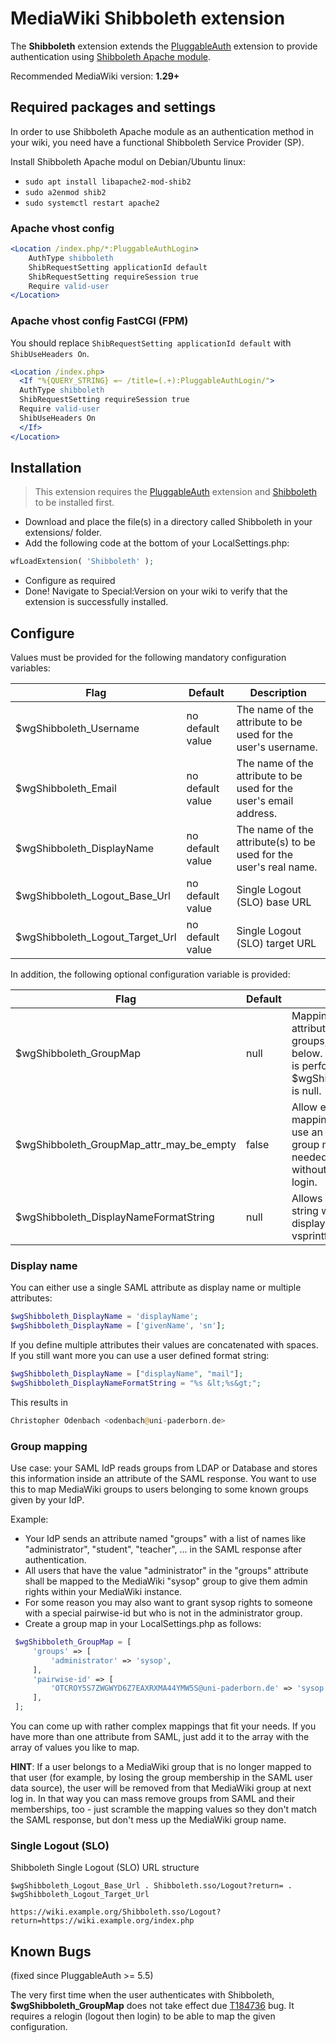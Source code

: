 # MediaWiki Shibboleth extension

The **Shibboleth** extension extends the [PluggableAuth](https://www.mediawiki.org/wiki/Extension:PluggableAuth) extension to provide authentication using [Shibboleth Apache module](https://wiki.shibboleth.net/confluence/display/SHIB2/NativeSPApacheConfig).

Recommended MediaWiki version: **1.29+**

## Required packages and settings

In order to use Shibboleth Apache module as an authentication method in your wiki, you need have a functional Shibboleth Service Provider (SP).

Install Shibboleth Apache modul on Debian/Ubuntu linux:

* `sudo apt install libapache2-mod-shib2`
* `sudo a2enmod shib2`
* `sudo systemctl restart apache2`

### Apache vhost config

```apache
<Location /index.php/*:PluggableAuthLogin>
	AuthType shibboleth
	ShibRequestSetting applicationId default
	ShibRequestSetting requireSession true
	Require valid-user
</Location>
```

### Apache vhost config FastCGI (FPM)

You should replace `ShibRequestSetting applicationId default` with `ShibUseHeaders On`.

```apache
<Location /index.php>
  <If "%{QUERY_STRING} =~ /title=(.+):PluggableAuthLogin/">
  AuthType shibboleth
  ShibRequestSetting requireSession true
  Require valid-user
  ShibUseHeaders On
  </If>
</Location>
```

## Installation

> This extension requires the [PluggableAuth](https://www.mediawiki.org/wiki/Extension:PluggableAuth) extension and [Shibboleth](https://wiki.shibboleth.net/confluence/display/SHIB2/NativeSPConfiguration) to be installed first.

* Download and place the file(s) in a directory called Shibboleth in your extensions/ folder.
* Add the following code at the bottom of your LocalSettings.php:

```php
wfLoadExtension( 'Shibboleth' );
```

* Configure as required
* Done! Navigate to Special:Version on your wiki to verify that the extension is successfully installed.

## Configure

Values must be provided for the following mandatory configuration variables:

Flag | Default | Description
---- | ------- | -----------
$wgShibboleth_Username | no default value | The name of the attribute to be used for the user's username.
$wgShibboleth_Email | no default value | The name of the attribute to be used for the user's email address.
$wgShibboleth_DisplayName | no default value | The name of the attribute(s) to be used for the user's real name.
$wgShibboleth_Logout_Base_Url | no default value | Single Logout (SLO) base URL
$wgShibboleth_Logout_Target_Url | no default value | Single Logout (SLO) target URL

In addition, the following optional configuration variable is provided:

Flag | Default | Description
---- | ------- | -----------
$wgShibboleth_GroupMap | null | Mapping from SAML attributes to MediaWiki groups, see example below. No group mapping is performed if $wgShibboleth_GroupMap is null.
$wgShibboleth_GroupMap_attr_may_be_empty | false | Allow empty group mapping attribute. Is you use an entitlement for group mapping this is needed to enable people without any entitlement to login.
$wgShibboleth_DisplayNameFormatString | null | Allows a custom format string which creates the display name (see vsprintf())

### Display name
You can either use a single SAML attribute as display name or multiple attributes:

```php
$wgShibboleth_DisplayName = 'displayName';
$wgShibboleth_DisplayName = ['givenName', 'sn'];
```

If you define multiple attributes their values are concatenated with spaces. If you still want more you can use a user defined format string:

```php
$wgShibboleth_DisplayName = ["displayName", "mail"];
$wgShibboleth_DisplayNameFormatString = "%s &lt;%s&gt;";
```

This results in

```php
Christopher Odenbach <odenbach@uni-paderborn.de>
```


### Group mapping

Use case: your SAML IdP reads groups from LDAP or Database and stores this information inside an attribute of the SAML response. You want to use this to map MediaWiki groups to users belonging to some known groups given by your IdP.

Example:

* Your IdP sends an attribute named "groups" with a list of names like "administrator", "student", "teacher", ... in the SAML response after authentication.
* All users that have the value "administrator" in the "groups" attribute shall be mapped to the MediaWiki "sysop" group to give them admin rights within your MediaWiki instance.
* For some reason you may also want to grant sysop rights to someone with a special pairwise-id but who is not in the administrator group.
* Create a group map in your LocalSettings.php as follows:

```php
 $wgShibboleth_GroupMap = [
     'groups' => [
         'administrator' => 'sysop',
     ],
     'pairwise-id' => [
         'OTCROY5S7ZWGWYD6Z7EAXRXMA44YMW5S@uni-paderborn.de' => 'sysop',
     ],
 ];
```

You can come up with rather complex mappings that fit your needs. If you have more than one attribute from SAML, just add it to the array with the array of values you like to map.

**HINT**: If a user belongs to a MediaWiki group that is no longer mapped to that user (for example, by losing the group membership in the SAML user data source), the user will be removed from that MediaWiki group at next log in. In that way you can mass remove groups from SAML and their memberships, too - just scramble the mapping values so they don't match the SAML response, but don't mess up the MediaWiki group name.

### Single Logout (SLO)

Shibboleth Single Logout (SLO) URL structure

`$wgShibboleth_Logout_Base_Url . Shibboleth.sso/Logout?return= . $wgShibboleth_Logout_Target_Url`

`https://wiki.example.org/Shibboleth.sso/Logout?return=https://wiki.example.org/index.php`

## Known Bugs
(fixed since PluggableAuth >= 5.5)

The very first time when the user authenticates with Shibboleth, **$wgShibboleth_GroupMap** does not take effect due [T184736](https://phabricator.wikimedia.org/T184736) bug. It requires a relogin (logout then login) to be able to map the given configuration.
